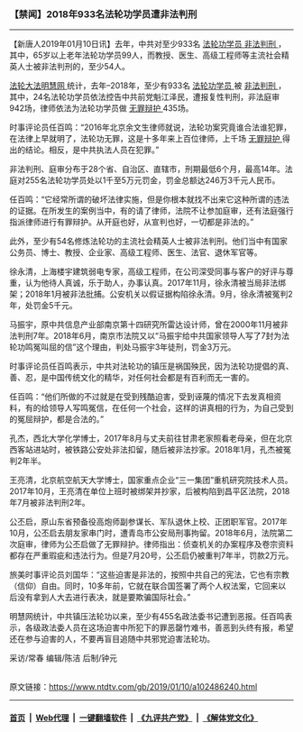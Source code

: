 ### 【禁闻】2018年933名法轮功学员遭非法判刑
------------------------

<div class="post_content">
 <p>
  【新唐人2019年01月10日讯】去年，中共对至少933名
  <a href="https://www.ntdtv.com/gb/法轮功学员.htm">
   法轮功学员
  </a>
  <a href="https://www.ntdtv.com/gb/非法判刑.htm">
   非法判刑
  </a>
  ，其中，65岁以上老年法轮功学员99人，而教授、医生、高级工程师等主流社会精英人士被非法判刑的，至少54人。
 </p>
 <p>
  <a href="https://www.ntdtv.com/gb/法轮大法明慧网.htm">
   法轮大法明慧网
  </a>
  统计，去年–2018年，至少有933名
  <a href="https://www.ntdtv.com/gb/法轮功学员.htm">
   法轮功学员
  </a>
  被
  <a href="https://www.ntdtv.com/gb/非法判刑.htm">
   非法判刑
  </a>
  ，其中，24名法轮功学员依法控告中共前党魁江泽民，遭报复性判刑，非法庭审942场，律师依法为法轮功学员做
  <a href="https://www.ntdtv.com/gb/无罪辩护.htm">
   无罪辩护
  </a>
  435场。
 </p>
 <p>
  时事评论员任百鸣：“2016年北京余文生律师就说，法轮功案究竟谁合法谁犯罪，在法律上早就明了，法轮功无罪，这是十多年来上百位律师，上千场
  <a href="https://www.ntdtv.com/gb/无罪辩护.htm">
   无罪辩护
  </a>
  得出的结论。相反，是中共执法人员在犯罪。”
 </p>
 <p>
  非法判刑、庭审分布于28个省、自治区、直辖市，刑期最低6个月，最高14年。法庭对255名法轮功学员处以1千至5万元罚金，罚金总额达246万3千元人民币。
 </p>
 <p>
  任百鸣：“它经常所谓的破坏法律实施，但是你根本就找不出来它这种所谓的违法的证据。在所发生的案例当中，有的请了律师，法院不让参加庭审，还有法庭强行指派律师进行有罪辩护。从开庭也好，从宣判也好，一切都是非法的。”
 </p>
 <p>
  此外，至少有54名修炼法轮功的主流社会精英人士被非法判刑。他们当中有国家公务员、博士、教授、企业家、高级工程师、医生、法官、退休军官等。
 </p>
 <p>
  徐永清，上海楼宇建筑弱电专家，高级工程师，在公司深受同事与客户的好评与尊重，认为他待人真诚，乐于助人，办事认真。2017年11月，徐永清被当局非法绑架；2018年1月被非法批捕。公安机关以假证据构陷徐永清。9月，徐永清被冤判2年，处罚金5千元。
 </p>
 <p>
  马振宇，原中共信息产业部南京第十四研究所雷达设计师，曾在2000年11月被非法判刑7年。2018年6月，南京市法院又以“马振宇给中共国家领导人写了7封为法轮功鸣冤叫屈的信”这个理由，判处马振宇3年徒刑，罚金3万元。
 </p>
 <p>
  时事评论员任百鸣表示，中共对法轮功的镇压是祸国殃民，因为法轮功提倡的真、善、忍，是中国传统文化的精华，对任何社会都是有百利而无一害的。
 </p>
 <p>
  任百鸣：“他们所做的不过就是在受到残酷迫害，受到诬蔑的情况下去发真相资料，有的给领导人写鸣冤信，在任何一个社会，这样的讲真相的行为，为自己受到的冤屈辩护，都是合法的。”
 </p>
 <p>
  孔杰，西北大学化学博士，2017年8月与丈夫前往甘肃老家照看老母亲，但在北京西客站进站时，被铁路公安处非法扣留，随后被非法抄家。2018年1月，孔杰被冤判2年半。
 </p>
 <p>
  王亮清，北京航空航天大学博士，国家重点企业“三一集团”重机研究院技术人员。2017年10月，王亮清在单位上班时被绑架并抄家，后被构陷到昌平区法院，2018年7月被非法判刑2年。
 </p>
 <p>
  公丕启，原山东省预备役高炮师副参谋长、军队退休上校、正团职军官。2017年10月，公丕启去朋友家串门时，遭青岛市公安局刑事拘留。2018年6月，法院第二次庭审，律师为公丕启做了无罪辩护。律师指出：侦查机关的办案程序及卷宗资料都存在严重瑕疵和违法行为。但是7月20号，公丕启仍被重判7年半，罚款2万元。
 </p>
 <p>
  旅美时事评论员刘国华：“这些迫害是非法的，按照中共自己的宪法，它也有宗教（信仰）自由。同时，10多年前，它就在联合国签署了两个人权法案，它回来以后没有拿到人大去进行表决，就是要欺骗国际社会。”
 </p>
 <p>
  明慧网统计，中共镇压法轮功以来，至少有455名政法委书记遭到恶报。任百鸣表示，各级政法委人员在这场迫害中所犯下的罪恶罄竹难书，善恶到头终有报，希望还在参与迫害的人，不要再盲目追随中共邪党迫害法轮功。
 </p>
 <p>
  采访/常春 编辑/陈洁 后制/钟元
 </p>
 <div class="single_ad">
 </div>
</div>

<br/>原文链接：https://www.ntdtv.com/gb/2019/01/10/a102486240.html


------------------------
#### [首页](https://github.com/gfw-breaker/banned-news/blob/master/README.md) &nbsp;|&nbsp; [Web代理](https://github.com/labour-camp/helloworld) &nbsp;|&nbsp; [一键翻墙软件](https://github.com/gfw-breaker/nogfw/blob/master/README.md) &nbsp;|&nbsp; [《九评共产党》](https://github.com/gfw-breaker/9ping.md/blob/master/README.md#九评之一评共产党是什么) &nbsp;|&nbsp; [《解体党文化》](https://github.com/gfw-breaker/jtdwh.md/blob/master/README.md#绪论)


